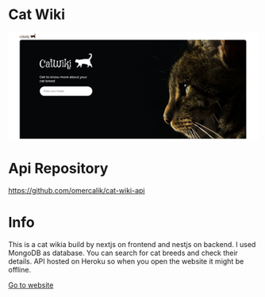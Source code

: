 # Cat Wiki

[![Main](./public/Screenshot_1.png)](https://omercalik-catwiki.netlify.app/)

# Api Repository

https://github.com/omercalik/cat-wiki-api

# Info

This is a cat wikia build by nextjs on frontend and nestjs on backend. I used MongoDB as database. You can search for cat breeds and check their details.
API hosted on Heroku so when you open the website it might be offline.

[Go to website](https://omercalik-catwiki.netlify.app/)


